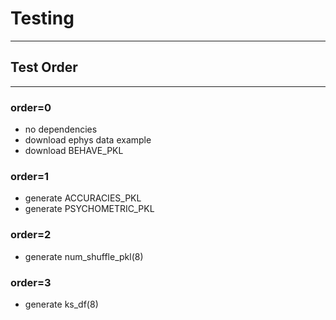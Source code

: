 # Testing
------------
## Test Order
------------
### order=0 
- no dependencies
- download ephys data example
- download BEHAVE_PKL

### order=1
- generate ACCURACIES_PKL
- generate PSYCHOMETRIC_PKL

### order=2
- generate num_shuffle_pkl(8)

### order=3
- generate ks_df(8)